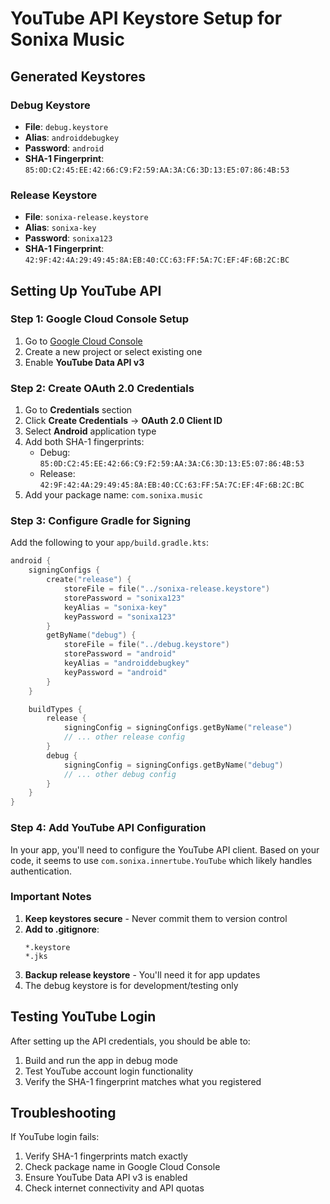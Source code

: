 # YouTube API Keystore Setup for Sonixa Music

## Generated Keystores

### Debug Keystore
- **File**: `debug.keystore`
- **Alias**: `androiddebugkey`
- **Password**: `android`
- **SHA-1 Fingerprint**: `85:0D:C2:45:EE:42:66:C9:F2:59:AA:3A:C6:3D:13:E5:07:86:4B:53`

### Release Keystore
- **File**: `sonixa-release.keystore`
- **Alias**: `sonixa-key`
- **Password**: `sonixa123`
- **SHA-1 Fingerprint**: `42:9F:42:4A:29:49:45:8A:EB:40:CC:63:FF:5A:7C:EF:4F:6B:2C:BC`

## Setting Up YouTube API

### Step 1: Google Cloud Console Setup
1. Go to [Google Cloud Console](https://console.cloud.google.com/)
2. Create a new project or select existing one
3. Enable **YouTube Data API v3**

### Step 2: Create OAuth 2.0 Credentials
1. Go to **Credentials** section
2. Click **Create Credentials** → **OAuth 2.0 Client ID**
3. Select **Android** application type
4. Add both SHA-1 fingerprints:
   - Debug: `85:0D:C2:45:EE:42:66:C9:F2:59:AA:3A:C6:3D:13:E5:07:86:4B:53`
   - Release: `42:9F:42:4A:29:49:45:8A:EB:40:CC:63:FF:5A:7C:EF:4F:6B:2C:BC`
5. Add your package name: `com.sonixa.music`

### Step 3: Configure Gradle for Signing
Add the following to your `app/build.gradle.kts`:

```kotlin
android {
    signingConfigs {
        create("release") {
            storeFile = file("../sonixa-release.keystore")
            storePassword = "sonixa123"
            keyAlias = "sonixa-key"
            keyPassword = "sonixa123"
        }
        getByName("debug") {
            storeFile = file("../debug.keystore")
            storePassword = "android"
            keyAlias = "androiddebugkey"
            keyPassword = "android"
        }
    }

    buildTypes {
        release {
            signingConfig = signingConfigs.getByName("release")
            // ... other release config
        }
        debug {
            signingConfig = signingConfigs.getByName("debug")
            // ... other debug config
        }
    }
}
```

### Step 4: Add YouTube API Configuration
In your app, you'll need to configure the YouTube API client. Based on your code, it seems to use `com.sonixa.innertube.YouTube` which likely handles authentication.

### Important Notes
1. **Keep keystores secure** - Never commit them to version control
2. **Add to .gitignore**:
   ```
   *.keystore
   *.jks
   ```
3. **Backup release keystore** - You'll need it for app updates
4. The debug keystore is for development/testing only

## Testing YouTube Login
After setting up the API credentials, you should be able to:
1. Build and run the app in debug mode
2. Test YouTube account login functionality
3. Verify the SHA-1 fingerprint matches what you registered

## Troubleshooting
If YouTube login fails:
1. Verify SHA-1 fingerprints match exactly
2. Check package name in Google Cloud Console
3. Ensure YouTube Data API v3 is enabled
4. Check internet connectivity and API quotas

